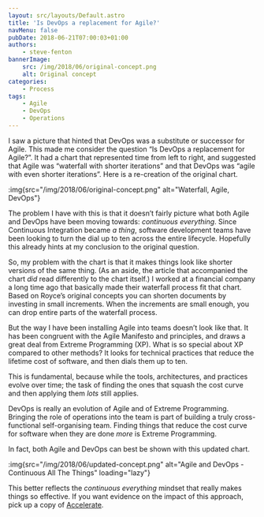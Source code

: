 ```yaml
---
layout: src/layouts/Default.astro
title: 'Is DevOps a replacement for Agile?'
navMenu: false
pubDate: 2018-06-21T07:00:03+01:00
authors:
    - steve-fenton
bannerImage:
    src: /img/2018/06/original-concept.png
    alt: Original concept
categories:
    - Process
tags:
    - Agile
    - DevOps
    - Operations
---
```


I saw a picture that hinted that DevOps was a substitute or successor for Agile. This made me consider the question “Is DevOps a replacement for Agile?”. It had a chart that represented time from left to right, and suggested that Agile was “waterfall with shorter iterations” and that DevOps was “agile with even shorter iterations”. Here is a re-creation of the original chart.

:img{src="/img/2018/06/original-concept.png" alt="Waterfall, Agile, DevOps"}

The problem I have with this is that it doesn’t fairly picture what both Agile and DevOps have been moving towards: *continuous everything*. Since Continuous Integration became *a thing*, software development teams have been looking to turn the dial up to ten across the entire lifecycle. Hopefully this already hints at my conclusion to the original question.

So, my problem with the chart is that it makes things look like shorter versions of the same thing. (As an aside, the article that accompanied the chart *did* read differently to the chart itself.) I worked at a financial company a long time ago that basically made their waterfall process fit that chart. Based on Royce’s original concepts you can shorten documents by investing in small increments. When the increments are small enough, you can drop entire parts of the waterfall process.

But the way I have been installing Agile into teams doesn’t look like that. It has been congruent with the Agile Manifesto and principles, and draws a great deal from Extreme Programming (XP). What is so special about XP compared to other methods? It looks for technical practices that reduce the lifetime cost of software, and then dials them up to ten.

This is fundamental, because while the tools, architectures, and practices evolve over time; the task of finding the ones that squash the cost curve and then applying them *lots* still applies.

DevOps is really an evolution of Agile and of Extreme Programming. Bringing the role of operations into the team is part of building a truly cross-functional self-organising team. Finding things that reduce the cost curve for software when they are done *more* is Extreme Programming.

In fact, both Agile and DevOps can best be shown with this updated chart.

:img{src="/img/2018/06/updated-concept.png" alt="Agile and DevOps - Continuous All The Things" loading="lazy"}

This better reflects the *continuous everything* mindset that really makes things so effective. If you want evidence on the impact of this approach, pick up a copy of [Accelerate](https://itrevolution.com/book/accelerate/).